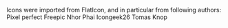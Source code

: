 Icons were imported from FlatIcon, and in particular from following authors:
Pixel perfect
Freepic
Nhor Phai
Icongeek26
Tomas Knop
